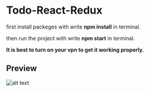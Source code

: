 # Todo-React-Redux

first install packeges with write **npm install** in terminal.

then run the project with write **npm start** in terminal.

**It is best to turn on your vpn to get it working properly.**

## Preview

![alt text](https://s6.uupload.ir/files/todo_upi4.png)
